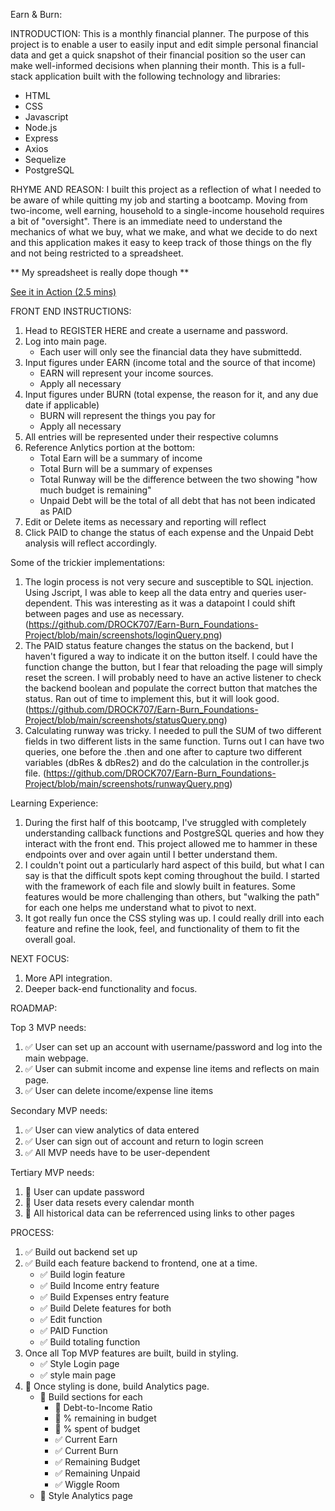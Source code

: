 


Earn & Burn:



INTRODUCTION: This is a monthly financial planner. The purpose of this project is to enable a user to easily input and edit simple personal financial data and get a quick snapshot of their financial position so the user can make well-informed decisions when planning their month. This is a full-stack application built with the following technology and libraries:

- HTML
- CSS
- Javascript
- Node.js
- Express
- Axios
- Sequelize
- PostgreSQL

RHYME AND REASON: I built this project as a reflection of what I needed to be aware of while quitting my job and starting a bootcamp. Moving from two-income, well earning, household to a single-income household requires a bit of "oversight". There is an immediate need to understand the mechanics of what we buy, what we make, and what we decide to do next and this application makes it easy to keep track of those things on the fly and not being restricted to a spreadsheet. 

** My spreadsheet is really dope though **

[See it in Action (2.5 mins)](https://www.loom.com/share/83a8a0c49308483396445cebe7f4ae51?sid=e8816725-972c-44b6-804d-2040df78ed88)

FRONT END INSTRUCTIONS:

1. Head to REGISTER HERE and create a username and password.
2. Log into main page.
    - Each user will only see the financial data they have submittedd.
3. Input figures under EARN (income total and the source of that income)
    - EARN will represent your income sources.
    - Apply all necessary
4. Input figures under BURN (total expense, the reason for it, and any due date if applicable)
    - BURN will represent the things you pay for
    - Apply all necessary
5. All entries will be represented under their respective columns
6. Reference Anlytics portion at the bottom:
    - Total Earn will be a summary of income
    - Total Burn will be a summary of expenses
    - Total Runway will be the difference between the two showing "how much budget is remaining"
    - Unpaid Debt will be the total of all debt that has not been indicated as PAID
7. Edit or Delete items as necessary and reporting will reflect
8. Click PAID to change the status of each expense and the Unpaid Debt analysis will reflect accordingly.

Some of the trickier implementations:
1. The login process is not very secure and susceptible to SQL injection. Using Jscript, I was able to keep all the data entry and queries user-dependent. This was interesting as it was a datapoint I could shift between pages and use as necessary.
(https://github.com/DROCK707/Earn-Burn_Foundations-Project/blob/main/screenshots/loginQuery.png)
2. The PAID status feature changes the status on the backend, but I haven't figured a way to indicate it on the button itself. I could have the function change the button, but I fear that reloading the page will simply reset the screen. I will probably need to have an active listener to check the backend boolean and populate the correct button that matches the status. Ran out of time to implement this, but it will look good.
(https://github.com/DROCK707/Earn-Burn_Foundations-Project/blob/main/screenshots/statusQuery.png)
3. Calculating runway was tricky. I needed to pull the SUM of two different fields in two different lists in the same function. Turns out I can have two queries, one before the .then and one after to capture two different variables (dbRes & dbRes2) and do the calculation in the controller.js file.
(https://github.com/DROCK707/Earn-Burn_Foundations-Project/blob/main/screenshots/runwayQuery.png)


Learning Experience:
1. During the first half of this bootcamp, I've struggled with completely understanding callback functions and PostgreSQL queries and how they interact with the front end. This project allowed me to hammer in these endpoints over and over again until I better understand them.
2. I couldn't point out a particularly hard aspect of this build, but what I can say is that the difficult spots kept coming throughout the build. I started with the framework of each file and slowly built in features. Some features would be more challenging than others, but "walking the path" for each one helps me understand what to pivot to next.
3. It got really fun once the CSS styling was up. I could really drill into each feature and refine the look, feel, and functionality of them to fit the overall goal.

NEXT FOCUS:
1. More API integration.
2. Deeper back-end functionality and focus.





ROADMAP:

Top 3 MVP needs:

1. ✅ User can set up an account with username/password and log into the main webpage.
2. ✅ User can submit income and expense line items and reflects on main page.
3. ✅ User can delete income/expense line items


Secondary MVP needs:

1. ✅ User can view analytics of data entered
2. ✅ User can sign out of account and return to login screen
3. ✅ All MVP needs have to be user-dependent

Tertiary MVP needs:

1. 🚧 User can update password
2. 🚧 User data resets every calendar month
3. 🚧 All historical data can be referrenced using links to other pages


PROCESS:

1. ✅ Build out backend set up
2. ✅ Build each feature backend to frontend, one at a time.
    - ✅ Build login feature
    - ✅ Build Income entry feature
    - ✅ Build Expenses entry feature
    - ✅ Build Delete features for both
    - ✅ Edit function
    - ✅ PAID Function
    - ✅ Build totaling function
3. Once all Top MVP features are built, build in styling.
    - ✅ Style Login page
    - ✅ style main page
4. 🚧 Once styling is done, build Analytics page.
    - 🚧 Build sections for each
        - 🚧 Debt-to-Income Ratio
        - 🚧 % remaining in budget
        - 🚧 % spent of budget
        - ✅ Current Earn
        - ✅ Current Burn
        - ✅ Remaining Budget
        - ✅ Remaining Unpaid
        - ✅ Wiggle Room
    - 🚧 Style Analytics page